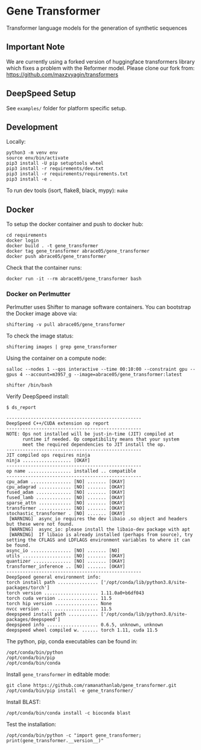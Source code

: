 # Gene Transformer

Transformer language models for the generation of synthetic sequences

## Important Note
We are currently using a forked version of huggingface transformers library
which fixes a problem with the Reformer model. Please clone our fork from:
https://github.com/maxzvyagin/transformers

## DeepSpeed Setup 

See `examples/` folder for platform specific setup.

## Development
Locally:
```
python3 -m venv env
source env/bin/activate
pip3 install -U pip setuptools wheel
pip3 install -r requirements/dev.txt
pip3 install -r requirements/requirements.txt
pip3 install -e .
```
To run dev tools (isort, flake8, black, mypy): `make`

## Docker
To setup the docker container and push to docker hub:
```
cd requirements
docker login
docker build . -t gene_transformer
docker tag gene_transformer abrace05/gene_transformer
docker push abrace05/gene_transformer
```

Check that the container runs:
```
docker run -it --rm abrace05/gene_transformer bash
```

### Docker on Perlmutter
Perlmutter uses Shifter to manage software containers. You can bootstrap the Docker image above via:
```
shifterimg -v pull abrace05/gene_transformer
```
To check the image status:
```
shifterimg images | grep gene_transformer
```
Using the container on a compute node:
```
salloc --nodes 1 --qos interactive --time 00:10:00 --constraint gpu --gpus 4 --account=m3957_g --image=abrace05/gene_transformer:latest

shifter /bin/bash
```

Verify DeepSpeed install:
```
$ ds_report

--------------------------------------------------
DeepSpeed C++/CUDA extension op report
--------------------------------------------------
NOTE: Ops not installed will be just-in-time (JIT) compiled at
      runtime if needed. Op compatibility means that your system
      meet the required dependencies to JIT install the op.
--------------------------------------------------
JIT compiled ops requires ninja
ninja .................. [OKAY]
--------------------------------------------------
op name ................ installed .. compatible
--------------------------------------------------
cpu_adam ............... [NO] ....... [OKAY]
cpu_adagrad ............ [NO] ....... [OKAY]
fused_adam ............. [NO] ....... [OKAY]
fused_lamb ............. [NO] ....... [OKAY]
sparse_attn ............ [NO] ....... [OKAY]
transformer ............ [NO] ....... [OKAY]
stochastic_transformer . [NO] ....... [OKAY]
 [WARNING]  async_io requires the dev libaio .so object and headers but these were not found.
 [WARNING]  async_io: please install the libaio-dev package with apt
 [WARNING]  If libaio is already installed (perhaps from source), try setting the CFLAGS and LDFLAGS environment variables to where it can be found.
async_io ............... [NO] ....... [NO]
utils .................. [NO] ....... [OKAY]
quantizer .............. [NO] ....... [OKAY]
transformer_inference .. [NO] ....... [OKAY]
--------------------------------------------------
DeepSpeed general environment info:
torch install path ............... ['/opt/conda/lib/python3.8/site-packages/torch']
torch version .................... 1.11.0a0+b6df043
torch cuda version ............... 11.5
torch hip version ................ None
nvcc version ..................... 11.5
deepspeed install path ........... ['/opt/conda/lib/python3.8/site-packages/deepspeed']
deepspeed info ................... 0.6.5, unknown, unknown
deepspeed wheel compiled w. ...... torch 1.11, cuda 11.5
```

The python, pip, conda executables can be found in:
```
/opt/conda/bin/python
/opt/conda/bin/pip
/opt/conda/bin/conda
```

Install `gene_transformer` in editable mode:
```
git clone https://github.com/ramanathanlab/gene_transformer.git
/opt/conda/bin/pip install -e gene_transformer/
```

Install BLAST:
```
/opt/conda/bin/conda install -c bioconda blast
```

Test the installation:
```
/opt/conda/bin/python -c "import gene_transformer; print(gene_transformer.__version__)"
```
